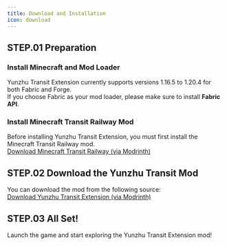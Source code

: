 ```yaml
---
title: Download and Installation
icon: download
---
```


## STEP.01 Preparation

### Install Minecraft and Mod Loader

Yunzhu Transit Extension currently supports versions 1.16.5 to 1.20.4 for both Fabric and Forge.  
If you choose Fabric as your mod loader, please make sure to install **Fabric API**.

### Install Minecraft Transit Railway Mod

Before installing Yunzhu Transit Extension, you must first install the Minecraft Transit Railway mod.  
[Download Minecraft Transit Railway (via Modrinth)](https://modrinth.com/mod/minecraft-transit-railway)

## STEP.02 Download the Yunzhu Transit Mod

You can download the mod from the following source:  
[Download Yunzhu Transit Extension (via Modrinth)](https://modrinth.com/mod/minecraft-transit-railway)

## STEP.03 All Set!

Launch the game and start exploring the Yunzhu Transit Extension mod!
